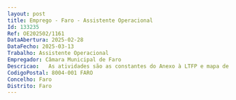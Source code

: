 ```yaml
--- 
layout: post
title: Emprego - Faro - Assistente Operacional
Id: 133235
Ref: OE202502/1161
DataAbertura: 2025-02-28
DataFecho: 2025-03-13
Trabalho: Assistente Operacional
Empregador: Câmara Municipal de Faro
Descricao:   As atividades são as constantes do Anexo à LTFP e mapa de pessoal da Câmara Municipal de Faro, com as seguintes especificidades   desempenho de funções de natureza executiva, de caráter manual ou mecânico, enquadradas em diretivas gerais bem definidas e com graus de complexidade variáveis  execução de tarefas de apoio elementares, indispensáveis ao funcionamento do Departamento de Desporto e Juventude, podendo comportar esforço físico  responsabilidade pelos equipamentos sob sua guarda e pela sua correta utilização, procedendo, quando necessário, à manutenção e reparação dos mesmos.  O exercício das funções exige disponibilidade para integrar o regime de trabalho por turnos, incluindo fins de semanas e feriados.
CodigoPostal: 8004-001 FARO
Concelho: Faro
Distrito: Faro
--- 
```

